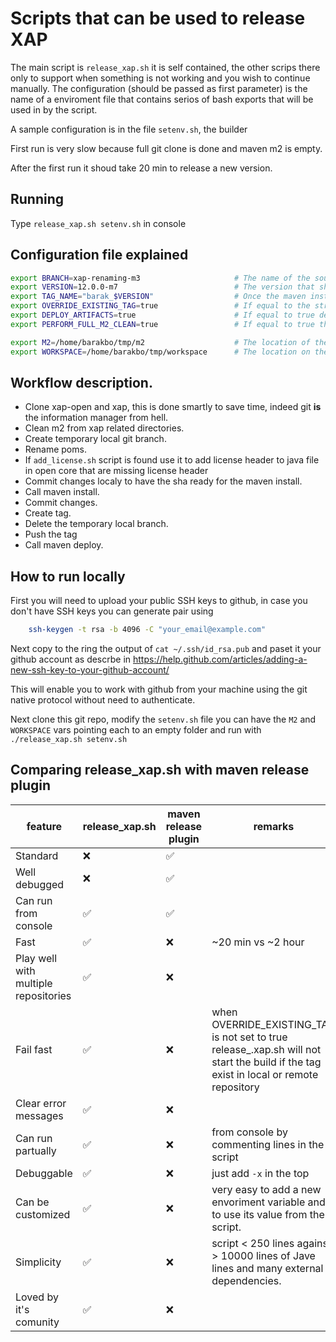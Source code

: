 # Scripts that can be used to release XAP

The main script is `release_xap.sh` it is self contained, the other scrips there only to support when something is not working and you wish to continue manually.
The configuration (should be passed as first parameter) is the name of a enviroment file that contains serios of bash exports that will be used in by the script. 

A sample configuration is in the file `setenv.sh`, the builder 

First run is very slow because full git clone is done and maven m2 is empty.

After the first run it shoud take 20 min to release a new version.

## Running

Type `release_xap.sh setenv.sh` in console

## Configuration file explained

```bash
export BRANCH=xap-renaming-m3                     # The name of the source branch (where should we start from)
export VERSION=12.0.0-m7                          # The version that should be in the release poms.
export TAG_NAME="barak_$VERSION"                  # Once the maven install pass a tag is created and pushed for this source, this is the name of the tag.
export OVERRIDE_EXISTING_TAG=true                 # If equal to the string true, $TAG_NAME will be modified if already exists.
export DEPLOY_ARTIFACTS=true                      # If equal to true deply maven artifacts to s3 (provided that the setting in .m2 is configured)
export PERFORM_FULL_M2_CLEAN=true                 # If equal to true the directory $M2/repository will be deleted, otherwise only the xap part will be deleted,

export M2=/home/barakbo/tmp/m2                    # The location of the m2 maven, the script will delete some of the folder in this location it is best to use a dedicated folder for this script.
export WORKSPACE=/home/barakbo/tmp/workspace      # The location on the disk that the script will checkout the sources.

```

## Workflow description.

* Clone xap-open and xap, this is done smartly to save time, indeed git **is** the information manager from hell.
* Clean m2 from xap related directories.
* Create temporary local git branch.
* Rename poms.
* If `add_license.sh` script is found use it to add license header to java file in open core that are missing license header
* Commit changes localy to have the sha ready for the maven install.
* Call maven install.
* Commit changes.
* Create tag.
* Delete the temporary local branch.
* Push the tag
* Call maven deploy.

## How to run locally

First you will need to upload your public SSH keys to github, in case you don't have SSH keys you can generate pair using

```bash
	ssh-keygen -t rsa -b 4096 -C "your_email@example.com"
```

Next copy to the ring the output of `cat ~/.ssh/id_rsa.pub` and paset it your github account as descrbe in
https://help.github.com/articles/adding-a-new-ssh-key-to-your-github-account/

This will enable you to work with github from your machine using the git native protocol without need to authenticate.

Next clone this git repo, modify the `setenv.sh` file you can have the `M2` and `WORKSPACE` vars pointing each to an empty folder
and run with `./release_xap.sh setenv.sh`


## Comparing release_xap.sh with maven release plugin

feature | release_xap.sh | maven release plugin | remarks
--- | --- | --- | ---
Standard | :x: | :white_check_mark: |
Well debugged | :x: | :white_check_mark: |
Can run from console | :white_check_mark: | :white_check_mark: |
Fast | :white_check_mark: | :x: | ~20 min vs ~2 hour
Play well with multiple repositories | :white_check_mark: | :x: |
Fail fast | :white_check_mark: | :x: | when OVERRIDE_EXISTING_TAG is not set to true release_.xap.sh will not start the build if the tag exist in local or remote repository
Clear error messages | :white_check_mark: | :x: | 
Can run partually | :white_check_mark: | :x: | from console by commenting lines in the script
Debuggable | :white_check_mark: | :x: | just add `-x` in the top
Can be customized | :white_check_mark: | :x: | very easy to add a new envoriment variable and to use its value from the script.
Simplicity | :white_check_mark: | :x: | script  < 250 lines against > 10000 lines of Jave lines and many external dependencies.
Loved by it's comunity | :white_check_mark: | :x:  | 


